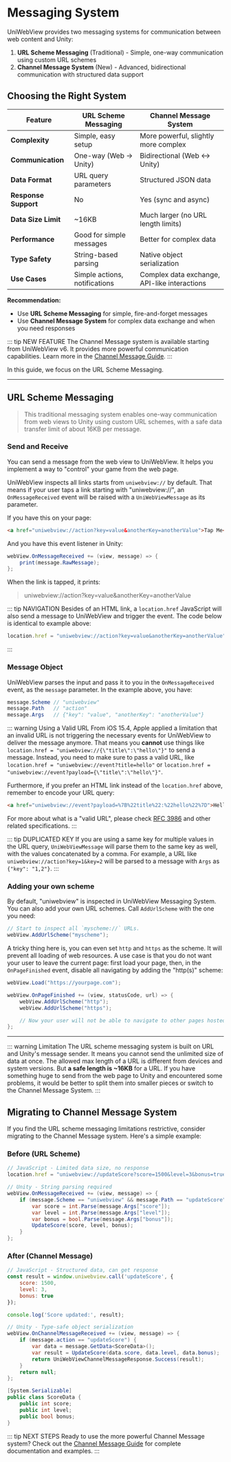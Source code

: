 # Messaging System

UniWebView provides two messaging systems for communication between web content and Unity:

1. **URL Scheme Messaging** (Traditional) - Simple, one-way communication using custom URL schemes
2. **Channel Message System** (New) - Advanced, bidirectional communication with structured data support

## Choosing the Right System

| Feature | URL Scheme Messaging | Channel Message System |
|---------|---------------------|----------------------|
| **Complexity** | Simple, easy setup | More powerful, slightly more complex |
| **Communication** | One-way (Web → Unity) | Bidirectional (Web ↔ Unity) |
| **Data Format** | URL query parameters | Structured JSON data |
| **Response Support** | No | Yes (sync and async) |
| **Data Size Limit** | ~16KB | Much larger (no URL length limits) |
| **Performance** | Good for simple messages | Better for complex data |
| **Type Safety** | String-based parsing | Native object serialization |
| **Use Cases** | Simple actions, notifications | Complex data exchange, API-like interactions |

**Recommendation:**
- Use **URL Scheme Messaging** for simple, fire-and-forget messages
- Use **Channel Message System** for complex data exchange and when you need responses

::: tip NEW FEATURE
The Channel Message system is available starting from UniWebView v6. It provides more powerful communication capabilities. Learn more in the [Channel Message Guide](./channel-message.md).
:::

In this guide, we focus on the URL Scheme Messaging.

---

## URL Scheme Messaging

> This traditional messaging system enables one-way communication from web views to Unity using custom URL schemes, with a safe data transfer limit of about 16KB per message.

### Send and Receive

You can send a message from the web view to UniWebView. It helps you implement a way to "control" your game from the web page.

UniWebView inspects all links starts from `uniwebview://` by default. That means if your user taps a link starting with "uniwebview://", an `OnMessageReceived` event will be raised with a `UniWebViewMessage` as its parameter.

If you have this on your page:

```html
<a href="uniwebview://action?key=value&anotherKey=anotherValue">Tap Me</a>
```

And you have this event listener in Unity:

```csharp
webView.OnMessageReceived += (view, message) => {
    print(message.RawMessage);
};
```

When the link is tapped, it prints:

> uniwebview://action?key=value&anotherKey=anotherValue

::: tip NAVIGATION
Besides of an HTML link, a `location.href` JavaScript will also send a message to UniWebView and trigger the event. The code below is identical to example above:

```javascript
location.href = "uniwebview://action?key=value&anotherKey=anotherValue";
```

:::

### Message Object

UniWebView parses the input and pass it to you in the `OnMessageReceived` event, as the `message` parameter. In the example above, you have:

```csharp
message.Scheme // "uniwebview"
message.Path   // "action"
message.Args   // {"key": "value", "anotherKey": "anotherValue"}
```

::: warning Using a Valid URL
From iOS 15.4, Apple applied a limitation that an invalid URL is not triggering the necessary events for UniWebView to deliver the message anymore.
That means you **cannot** use things like `location.href = "uniwebview://{\"title\":\"hello\"}"` to send a message. Instead, you need to make sure to pass a valid URL, like `location.href = "uniwebview://event?title=hello"` or `location.href = "uniwebview://event?payload={\"title\":\"hello\"}"`.

Furthermore, if you prefer an HTML link instead of the `location.href` above, remember to encode your URL query:

```html
<a href="uniwebview://event?payload=%7B%22title%22:%22hello%22%7D">Hello</a>
```

For more about what is a "valid URL", please check [RFC 3986](https://datatracker.ietf.org/doc/html/rfc3986) and other related specifications.
:::

::: tip DUPLICATED KEY
If you are using a same key for multiple values in the URL query, `UniWebViewMessage` will parse them to the same key as well, with the values concatenated by a comma. For example, a URL like `uniwebview://action?key=1&key=2` will be parsed to a message with `Args` as `{"key": "1,2"}`.
:::

### Adding your own scheme

By default, "uniwebview" is inspected in UniWebView Messaging System. You can also add your own URL schemes. Call `AddUrlScheme` with the one you need:

```csharp
// Start to inspect all `myscheme://` URLs.
webView.AddUrlScheme("myscheme");
```

A tricky thing here is, you can even set `http` and `https` as the scheme. It will prevent all loading of web resources. A use case is that you do not want your user to leave the current page: first load your page, then, in the `OnPageFinished` event, disable all navigating by adding the "http(s)" scheme:

```csharp
webView.Load("https://yourpage.com");

webView.OnPageFinished += (view, statusCode, url) => {
    webView.AddUrlScheme("http");
    webView.AddUrlScheme("https");

    // Now your user will not be able to navigate to other pages hosted on HTTP or HTTPS.
};
```

---

::: warning Limitation
The URL scheme messaging system is built on URL and Unity's message sender. It means you cannot send the unlimited size of data at once. The allowed max length of a URL is different from devices and system versions. But **a safe length is ~16KB** for a URL. If you have something huge to send from the web page to Unity and encountered some problems, it would be better to split them into smaller pieces or switch to the Channel Message System.
:::

## Migrating to Channel Message System

If you find the URL scheme messaging limitations restrictive, consider migrating to the Channel Message system. Here's a simple example:

### Before (URL Scheme)
```javascript
// JavaScript - Limited data size, no response
location.href = "uniwebview://updateScore?score=1500&level=3&bonus=true";
```

```csharp
// Unity - String parsing required
webView.OnMessageReceived += (view, message) => {
    if (message.Scheme == "uniwebview" && message.Path == "updateScore") {
        var score = int.Parse(message.Args["score"]);
        var level = int.Parse(message.Args["level"]);
        var bonus = bool.Parse(message.Args["bonus"]);
        UpdateScore(score, level, bonus);
    }
};
```

### After (Channel Message)
```javascript
// JavaScript - Structured data, can get response
const result = window.uniwebview.call('updateScore', {
    score: 1500,
    level: 3,
    bonus: true
});

console.log('Score updated:', result);
```

```csharp
// Unity - Type-safe object serialization
webView.OnChannelMessageReceived += (view, message) => {
    if (message.action == "updateScore") {
        var data = message.GetData<ScoreData>();
        var result = UpdateScore(data.score, data.level, data.bonus);
        return UniWebViewChannelMessageResponse.Success(result);
    }
    return null;
};

[System.Serializable]
public class ScoreData {
    public int score;
    public int level;
    public bool bonus;
}
```

::: tip NEXT STEPS
Ready to use the more powerful Channel Message system? Check out the [Channel Message Guide](./channel-message.md) for complete documentation and examples.
:::
